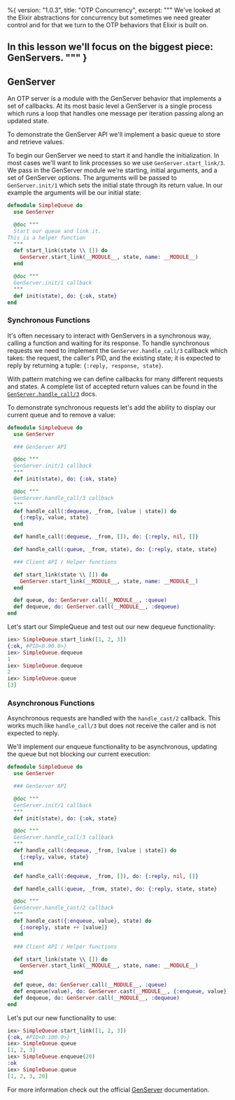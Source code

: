 %{
  version: "1.0.3",
  title: "OTP Concurrency",
  excerpt: """
  We've looked at the Elixir abstractions for concurrency but sometimes we need greater control and for that we turn to the OTP behaviors that Elixir is built on.

In this lesson we'll focus on the biggest piece: GenServers.
  """
}
---

## GenServer

An OTP server is a module with the GenServer behavior that implements a set of callbacks.
At its most basic level a GenServer is a single process which runs a loop that handles one message per iteration passing along an updated state.

To demonstrate the GenServer API we'll implement a basic queue to store and retrieve values.

To begin our GenServer we need to start it and handle the initialization.
In most cases we'll want to link processes so we use `GenServer.start_link/3`.
We pass in the GenServer module we're starting, initial arguments, and a set of GenServer options.
The arguments will be passed to `GenServer.init/1` which sets the initial state through its return value.
In our example the arguments will be our initial state:

```elixir
defmodule SimpleQueue do
  use GenServer

  @doc """
  Start our queue and link it.
This is a helper function
  """
  def start_link(state \\ []) do
    GenServer.start_link(__MODULE__, state, name: __MODULE__)
  end

  @doc """
  GenServer.init/1 callback
  """
  def init(state), do: {:ok, state}
end
```

### Synchronous Functions

It's often necessary to interact with GenServers in a synchronous way, calling a function and waiting for its response.
To handle synchronous requests we need to implement the `GenServer.handle_call/3` callback which takes: the request, the caller's PID, and the existing state; it is expected to reply by returning a tuple: `{:reply, response, state}`.

With pattern matching we can define callbacks for many different requests and states.
A complete list of accepted return values can be found in the [`GenServer.handle_call/3`](https://hexdocs.pm/elixir/GenServer.html#c:handle_call/3) docs.

To demonstrate synchronous requests let's add the ability to display our current queue and to remove a value:

```elixir
defmodule SimpleQueue do
  use GenServer

  ### GenServer API

  @doc """
  GenServer.init/1 callback
  """
  def init(state), do: {:ok, state}

  @doc """
  GenServer.handle_call/3 callback
  """
  def handle_call(:dequeue, _from, [value | state]) do
    {:reply, value, state}
  end

  def handle_call(:dequeue, _from, []), do: {:reply, nil, []}

  def handle_call(:queue, _from, state), do: {:reply, state, state}

  ### Client API / Helper functions

  def start_link(state \\ []) do
    GenServer.start_link(__MODULE__, state, name: __MODULE__)
  end

  def queue, do: GenServer.call(__MODULE__, :queue)
  def dequeue, do: GenServer.call(__MODULE__, :dequeue)
end
```

Let's start our SimpleQueue and test out our new dequeue functionality:

```elixir
iex> SimpleQueue.start_link([1, 2, 3])
{:ok, #PID<0.90.0>}
iex> SimpleQueue.dequeue
1
iex> SimpleQueue.dequeue
2
iex> SimpleQueue.queue
[3]
```

### Asynchronous Functions

Asynchronous requests are handled with the `handle_cast/2` callback.
This works much like `handle_call/3` but does not receive the caller and is not expected to reply.

We'll implement our enqueue functionality to be asynchronous, updating the queue but not blocking our current execution:

```elixir
defmodule SimpleQueue do
  use GenServer

  ### GenServer API

  @doc """
  GenServer.init/1 callback
  """
  def init(state), do: {:ok, state}

  @doc """
  GenServer.handle_call/3 callback
  """
  def handle_call(:dequeue, _from, [value | state]) do
    {:reply, value, state}
  end

  def handle_call(:dequeue, _from, []), do: {:reply, nil, []}

  def handle_call(:queue, _from, state), do: {:reply, state, state}

  @doc """
  GenServer.handle_cast/2 callback
  """
  def handle_cast({:enqueue, value}, state) do
    {:noreply, state ++ [value]}
  end

  ### Client API / Helper functions

  def start_link(state \\ []) do
    GenServer.start_link(__MODULE__, state, name: __MODULE__)
  end

  def queue, do: GenServer.call(__MODULE__, :queue)
  def enqueue(value), do: GenServer.cast(__MODULE__, {:enqueue, value})
  def dequeue, do: GenServer.call(__MODULE__, :dequeue)
end
```

Let's put our new functionality to use:

```elixir
iex> SimpleQueue.start_link([1, 2, 3])
{:ok, #PID<0.100.0>}
iex> SimpleQueue.queue
[1, 2, 3]
iex> SimpleQueue.enqueue(20)
:ok
iex> SimpleQueue.queue
[1, 2, 3, 20]
```

For more information check out the official [GenServer](https://hexdocs.pm/elixir/GenServer.html#content) documentation.

